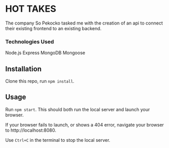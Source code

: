 # HOT TAKES

The company So Pekocko tasked me with the creation of an api to connect their existing frontend to an existing backend.

### Technologies Used

Node.js
Express
MongoDB
Mongoose

## Installation

Clone this repo, run `npm install`.

## Usage

Run `npm start`. This should both run the local server and launch your browser.

If your browser fails to launch, or shows a 404 error, navigate your browser to http://localhost:8080.

Use `Ctrl+C` in the terminal to stop the local server.

